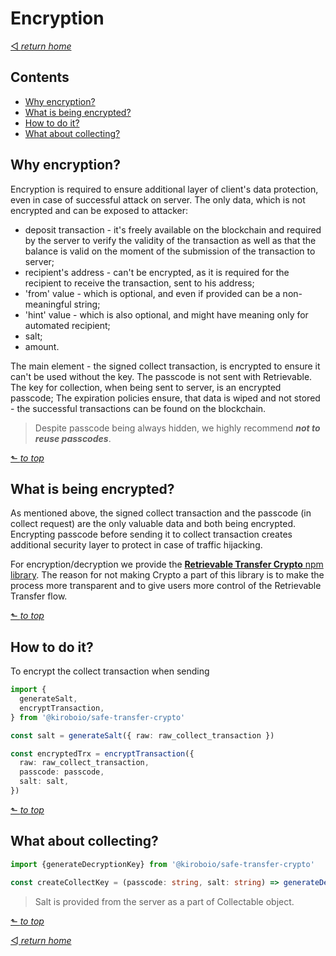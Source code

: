 # Encryption
[◅ _return home_](api.md#api-documentation)

## Contents

- [Why encryption?](#why-encryption)
- [What is being encrypted?](#what-is-being-encrypted)
- [How to do it?](#how-to-do-it)
- [What about collecting?](#what-about-collecting)

## Why encryption?

Encryption is required to ensure additional layer of client's data protection, even in case of  successful attack on server. The only data, which is not encrypted and can be exposed to attacker:
- deposit transaction - it's freely available on the blockchain and required by the server to verify the validity of the transaction as well as that the balance is valid on the moment of the submission of the transaction to server;
- recipient's address - can't be encrypted, as it is required for the recipient to receive the transaction, sent to his address;
- 'from' value - which is optional, and even if provided can be a non-meaningful string;
- 'hint' value - which is also optional, and might have meaning only for  automated recipient;
- salt;
- amount.

The main element - the signed collect transaction, is encrypted to ensure it can't be used without the key. The passcode is not sent with Retrievable. The key for collection, when being sent to server, is an encrypted passcode;  The expiration policies ensure, that data is wiped and not stored - the successful transactions can be found on the blockchain.
> Despite passcode being always hidden, we highly recommend ___not to reuse passcodes___.

[⬑ _to top_](#encryption)

## What is being encrypted?

As mentioned above, the signed collect transaction and the passcode (in collect request) are the only valuable data and both being encrypted. Encrypting passcode before sending it to collect transaction creates additional security layer to protect in case of traffic hijacking.

For encryption/decryption we provide the [__Retrievable Transfer Crypto__ npm library](https://github.com/kiroboio/ki-safe-transfer-crypto). The reason for not making Crypto a part of this library is to make the process more transparent and to give users more control of the Retrievable Transfer flow.

[⬑ _to top_](#encryption)

## How to do it?

To encrypt the collect transaction when sending

```TypeScript
import {
  generateSalt,
  encryptTransaction,
} from '@kiroboio/safe-transfer-crypto'

const salt = generateSalt({ raw: raw_collect_transaction })

const encryptedTrx = encryptTransaction({
  raw: raw_collect_transaction,
  passcode: passcode,
  salt: salt,
})
```

[⬑ _to top_](#encryption)

## What about collecting?

```TypeScript
import {generateDecryptionKey} from '@kiroboio/safe-transfer-crypto'

const createCollectKey = (passcode: string, salt: string) => generateDecryptionKey({ passcode, salt })
```
> Salt is provided from the server as a part of Collectable object.

[⬑ _to top_](#encryption)

[◅ _return home_](api.md#api-documentation)